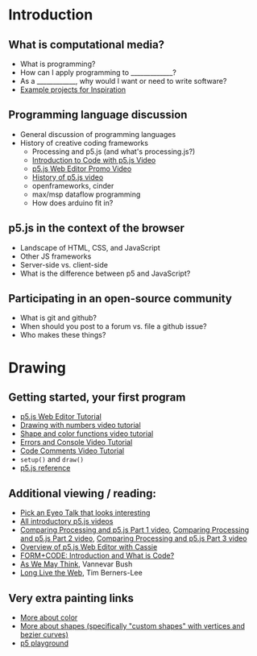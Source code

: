 # Introduction
##  What is computational media?
  * What is programming?
  * How can I apply programming to _____________?
  * As a ____________, why would I want or need to write software?
  * [Example projects for Inspiration](https://github.com/ITPNYU/ICM-2018/wiki/Inspiration)
## Programming language discussion
  * General discussion of programming languages
  * History of creative coding frameworks
      * Processing and p5.js (and what's processing.js?)
      * [Introduction to Code with p5.js Video](https://youtu.be/yPWkPOfnGsw)
      * [p5.js Web Editor Promo Video](https://youtu.be/dtHxDggkBYc)
      * [History of p5.js video](https://www.youtube.com/watch?v=FdsWWjqoPKU)
      * openframeworks, cinder
      * max/msp dataflow programming
      * How does arduino fit in?
## p5.js in the context of the browser
  * Landscape of HTML, CSS, and JavaScript
  * Other JS frameworks
  * Server-side vs. client-side
  * What is the difference between p5 and JavaScript?
## Participating in an open-source community
  * What is git and github?
  * When should you post to a forum vs. file a github issue?
  * Who makes these things?
  
# Drawing
## Getting started, your first program
  * [p5.js Web Editor Tutorial](https://youtu.be/MXs1cOlidWs)
  * [Drawing with numbers video tutorial](https://youtu.be/c3TeLi6Ns1E)
  * [Shape and color functions video tutorial](https://youtu.be/c3TeLi6Ns1E)
  * [Errors and Console Video Tutorial](https://youtu.be/LuGsp5KeJMM)
  * [Code Comments Video Tutorial](https://youtu.be/xJcrPJuem5Q)
  * `setup()` and `draw()`
  * [p5.js reference](http://p5js.org/reference)
## Additional viewing / reading:
  * [Pick an Eyeo Talk that looks interesting](https://vimeo.com/eyeofestival/)
  * [All introductory p5.js videos](https://www.youtube.com/playlist?list=PLRqwX-V7Uu6Zy51Q-x9tMWIv9cueOFTFA)
  * [Comparing Processing and p5.js Part 1 video](https://youtu.be/AmlAiKsiy0o), [Comparing Processing and p5.js Part 2 video](https://youtu.be/AsjPJ5AWkDc), [Comparing Processing and p5.js Part 3 video](https://youtu.be/_y8rEHjqzRA)
  * [Overview of p5.js Web Editor with Cassie](https://youtu.be/x1rJJRVTpAI)
  * [FORM+CODE: Introduction and What is Code?](http://formandcode.com)
  * [As We May Think](http://www.theatlantic.com/magazine/archive/1945/07/as-we-may-think/303881/), Vannevar Bush
  * [Long Live the Web](http://jblomo.github.io/webarch253/slides/Long_Live_the_Web.pdf), Tim Berners-Lee
## Very extra painting links
  * [More about color](https://programmingdesignsystems.com/color/a-short-history-of-color-theory/index.html)
  * [More about shapes (specifically "custom shapes" with vertices and bezier curves)](https://programmingdesignsystems.com/shape/custom-shapes/index.html#custom-shapes-pANLh0l)
  * [p5 playground](http://yining1023.github.io/p5PlayGround/)
